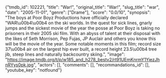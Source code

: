 {"tmdb_id": 102221, "title": "War!", "original_title": "War!", "slug_title": "war", "date": "2005-11-01", "genre": ["Drame"], "score": "0.0/10", "synopsis": "The boys at Poor Boyz Productions have officially declared \"WAR\u00b4\u00b4 on the ski worlds. In the quest for sick lines, gnarly jumps and the sickest movie of the year the posse at Poor Boyz is taking no prisoners in their 2005 ski film. With an abyss of talent at their disposal with the likes of Seth Morrison, Pep Fujas, JP Auclair and others you know this will be the movie of the year. Some notable moments in this film; record size 37\u00b4 air on the largest hip ever built, a record height 23.5\u00b4 tree jib, steep lines and naturally backcountry skiing.", "image": "https://image.tmdb.org/t/p/w185_and_h278_bestv2/rt91UEmKnrmY1YiezJhnRYys0pk.jpg", "actors": [], "comments": [], "recommandations_id": [], "youtube_key": "notfound"}